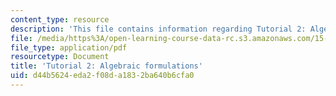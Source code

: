 ```yaml
---
content_type: resource
description: 'This file contains information regarding Tutorial 2: Algebraic formulations.'
file: /media/https%3A/open-learning-course-data-rc.s3.amazonaws.com/15-053-optimization-methods-in-management-science-spring-2013/d44b5624eda2f08da1832ba640b6cfa0_MIT15_053S13_tut02.pdf
file_type: application/pdf
resourcetype: Document
title: 'Tutorial 2: Algebraic formulations'
uid: d44b5624-eda2-f08d-a183-2ba640b6cfa0
---
```

